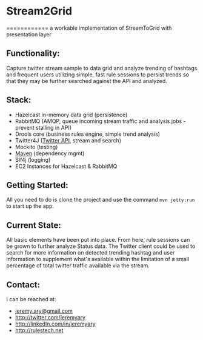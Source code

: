 # Stream2Grid
============
a workable implementation of StreamToGrid with presentation layer

## Functionality:

Capture twitter stream sample to data grid and analyze trending of hashtags and frequent users utilizing simple, fast
rule sessions to persist trends so that they may be further searched against the API and analyzed.

## Stack:
 - Hazelcast in-memory data grid (persistence)
 - RabbitMQ (AMQP, queue incoming stream traffic and analysis jobs - prevent stalling in API)
 - Drools core (business rules engine, simple trend analysis)
 - Twitter4J ([Twitter API](https://dev.twitter.com/), stream and search)
 - Mockito (testing)
 - [Maven](pom.xml) (dependency mgmt)
 - Slf4j (logging)
 - EC2 Instances for Hazelcast & RabbitMQ

## Getting Started:
All you need to do is clone the project and use the command `mvn jetty:run` to start up the app.

## Current State:
All basic elements have been put into place. From here, rule sessions can be grown to further analyze Status data. The
Twitter client could be used to search for more information on detected trending hashtag and user information
to supplement what's available within the limitation of a small percentage of total twitter traffic available via the stream.

## Contact:
I can be reached at:
 - jeremy.ary@gmail.com
 - http://twitter.com/jeremyary
 - http://linkedIn.com/in/jeremyary
 - http://rulestech.net
